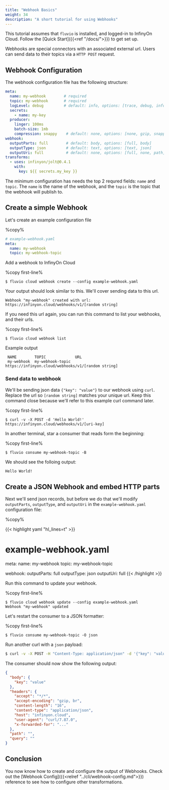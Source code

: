 ```yaml
---
title: "Webhook Basics"
weight: 34
description: "A short tutorial for using Webhooks"
---
```


This tutorial assumes that `fluvio` is installed, and logged-in to InfinyOn Cloud. Follow the [Quick Start]({{<ref "/docs/">}}) to get set up.

Webhooks are special connectors with an associated external url. Users can send data to their topics via a `HTTP POST` request.

## Webhook Configuration

The webhook configuration file has the following structure:

```yaml
meta:
  name: my-webhook        # required
  topic: my-webhook       # required
  logLevel: debug         # default: info, options: [trace, debug, info, warn, error]
  secrets:                
    - name: my-key
  producer:               
    linger: 100ms
    batch-size: 1mb
    compression: snappy    # default: none, options: [none, gzip, snappy, lz4, zstd]
webhook:                  
  outputParts: full        # default: body, options: [full, body]
  outputType: json         # default: text, options: [text, json]
  outputUri: full          # default: none, options: [full, none, path, query]
transforms:               
  - uses: infinyon/jolt@0.4.1
    with:
      key: ${{ secrets.my_key }}
```

The minimum configuration has needs the top 2 requred fields: `name` and `topic`. The `name` is the name of the webhook, and the `topic` is the topic that the webhook will publish to.


## Create a simple Webhook

Let's create an example configuration file

%copy%
```yaml
# example-webhook.yaml
meta:
  name: my-webhook
  topic: my-webhook-topic 
```

Add a webhook to InfinyOn Cloud

%copy first-line%
```shell
$ fluvio cloud webhook create --config example-webhook.yaml
```

Your output should look similar to this. We'll cover sending data to this url.

```
Webhook "my-webhook" created with url: https://infinyon.cloud/webhooks/v1/[random string]
```

If you need this url again, you can run this command to list your webhooks, and their urls.

%copy first-line%
```shell
$ fluvio cloud webhook list
```

Example output

```
 NAME        TOPIC             URL                                                      
 my-webhook  my-webhook-topic  https://infinyon.cloud/webhooks/v1/[random string]
```

### Send data to webhook

We'll be sending json data `{"key": "value"}` to our webhook using `curl`. Replace the url so `[random string]` matches your unique url. Keep this command close because we'll refer to this example curl command later.

%copy first-line%
```shell
$ curl -v -X POST -d 'Hello World!' https://infinyon.cloud/webhooks/v1/[uri-key]
```

In another terminal, star a consumer that reads form the beginning:

%copy first-line%
```shell
$ fluvio consume my-webhook-topic -B
```

We should see the folloing output:

```bash
Hello World!
```

## Create a JSON Webhook and embed HTTP parts

Next we'll send json records, but before we do that we'll modify `outputParts`, `outputType`, and `outputUri` in the  `example-webhook.yaml` configuration file:

%copy%

{{< highlight yaml "hl_lines=t" >}}
# example-webhook.yaml
meta:
  name: my-webhook
  topic: my-webhook-topic 

webhook:
  outputParts: full
  outputType: json
  outputUri: full
{{< /highlight >}}

Run this command to update your webhook.

%copy first-line%
```shell
$ fluvio cloud webhook update --config example-webhook.yaml
Webhook "my-webhook" updated
```

Let's restart the consumer to a JSON formatter:

%copy first-line%
```shell
$ fluvio consume my-webhook-topic -O json
```

Run another curl with a `json` payload:

```bash
$ curl -v -X POST -H "Content-Type: application/json" -d '{"key": "value"}' https://infinyon.cloud/webhooks/v1/[uri-key]
```

The consumer should now show the following output:

```json
{
  "body": {
    "key": "value"
  },
  "headers": {
    "accept": "*/*",
    "accept-encoding": "gzip, br",
    "content-length": "16",
    "content-type": "application/json",
    "host": "infinyon.cloud",
    "user-agent": "curl/7.87.0",
    "x-forwarded-for": "..."
  },
  "path": "",
  "query": ""
}
```

## Conclusion

You now know how to create and configure the output of Webhooks. Check out the [Webhook Config]({{<relref "../cli/webhook-config.md">}}) reference to see how to configure other transformations.
